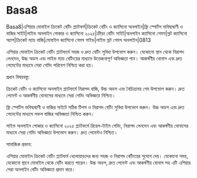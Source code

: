 # Basa8

Basa8|এশিয়ার মোবাইল ক্রিকেট বেটিং প্ল্যাটফর্ম|ক্রিকেট বেটিং ও ক্যাসিনো অনলাইন|ফ্রি স্পোর্টস ভবিষ্যদ্বাণী ও বাজির সাইট|লাইভ অনলাইন পোকার ও ক্যাসিনো ২০২৫|ক্রীড়া বেটিং সাইট|অনলাইন ক্যাসিনো গেমস|স্লট ক্যাসিনো অ্যাপ|ক্রিকেট ম্যাচ বাজি|মোবাইল ক্যাসিনো গেমস গাইড|লাইভ স্লট গেমস অনলাইন|0813

এশিয়ার মোবাইল ক্রিকেট বেটিং প্ল্যাটফর্মে সহজ ও দ্রুত বেটিং সুবিধা উপভোগ করুন। যেকোনো স্থান থেকে নিরাপদ লেনদেন, উচ্চ অডস এবং লাইভ ম্যাচ বেটিংয়ের মাধ্যমে উত্তেজনাপূর্ণ অভিজ্ঞতা পান। আকর্ষণীয় বোনাস এবং দ্রুত পেমেন্টের মাধ্যমে সেরা গেমিং পরিবেশ নিশ্চিত করা হয়।

প্রধান বিষয়বস্তু:

ক্রিকেট বেটিং ও ক্যাসিনো অনলাইন প্ল্যাটফর্মে নিরাপদ বাজি, উচ্চ অডস এবং বৈচিত্র্যময় গেম উপভোগ করুন। দ্রুত পেমেন্ট ও আকর্ষণীয় বোনাসের মাধ্যমে সেরা গেমিং অভিজ্ঞতা নিশ্চিত।

ফ্রি স্পোর্টস ভবিষ্যদ্বাণী ও বাজির সাইটে সঠিক টিপস ও নিরাপদ বেটিং সুবিধা উপভোগ করুন। উচ্চ অডস এবং দ্রুত পেমেন্টের মাধ্যমে সফল বাজির অভিজ্ঞতা নিশ্চিত করুন।

লাইভ অনলাইন পোকার ও ক্যাসিনো ২০২৫ প্ল্যাটফর্মে রিয়েল-টাইম গেমিং, নিরাপদ লেনদেন এবং আকর্ষণীয় বোনাসের মাধ্যমে সেরা গেমিং অভিজ্ঞতা উপভোগ করুন। দ্রুত পেমেন্টও নিশ্চিত।

সামাজিক প্রভাব:

এশিয়ার মোবাইল ক্রিকেট বেটিং প্ল্যাটফর্ম খেলোয়াড়দের জন্য সহজ ও নিরাপদ বেটিংয়ের সুযোগ দেয়। যেকোনো সময়, যেকোনো স্থানে মোবাইল থেকে বেটিং করতে পারেন। উচ্চ অডস, দ্রুত পেমেন্ট এবং আকর্ষণীয় বোনাস সহ এটি এশিয়ার সেরা অনলাইন বেটিং অভিজ্ঞতা প্রদান করে।
